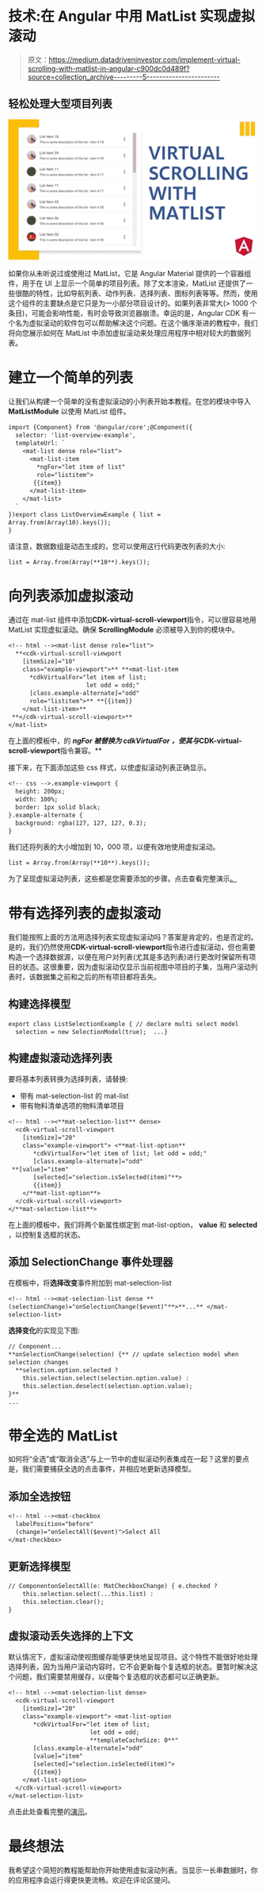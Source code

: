 # 技术:在 Angular 中用 MatList 实现虚拟滚动

> 原文：<https://medium.datadriveninvestor.com/implement-virtual-scrolling-with-matlist-in-angular-c900dc0d489f?source=collection_archive---------5----------------------->

## 轻松处理大型项目列表

![](img/8bbff409b737ce7194b3f048af48264d.png)

如果你从未听说过或使用过 MatList，它是 Angular Material 提供的一个容器组件，用于在 UI 上显示一个简单的项目列表。除了文本渲染，MatList 还提供了一些很酷的特性，比如导航列表、动作列表、选择列表、图标列表等等。然而，使用这个组件的主要缺点是它只是为一小部分项目设计的。如果列表非常大(> 1000 个条目)，可能会影响性能，有时会导致浏览器崩溃。幸运的是，Angular CDK 有一个名为虚拟滚动的软件包可以帮助解决这个问题。在这个循序渐进的教程中，我们将向您展示如何在 MatList 中添加虚拟滚动来处理应用程序中相对较大的数据列表。

# 建立一个简单的列表

让我们从构建一个简单的没有虚拟滚动的小列表开始本教程。在您的模块中导入 **MatListModule** 以使用 MatList 组件。

```
import {Component} from '@angular/core';@Component({
  selector: 'list-overview-example',
  templateUrl: `
    <mat-list dense role="list">
      <mat-list-item 
        *ngFor="let item of list" 
        role="listitem">   
       {{item}}
      </mat-list-item>
    </mat-list>
  `
})export class ListOverviewExample { list = Array.from(Array(10).keys());
}
```

请注意，数据数组是动态生成的，您可以使用这行代码更改列表的大小:

```
list = Array.from(Array(**10**).keys());
```

# 向列表添加虚拟滚动

通过在 mat-list 组件中添加**CDK-virtual-scroll-viewport**指令，可以很容易地用 MatList 实现虚拟滚动。确保 **ScrollingModule** 必须被导入到你的模块中。

```
<!-- html --><mat-list dense role="list">
  **<cdk-virtual-scroll-viewport 
    [itemSize]="10" 
    class="example-viewport">** **<mat-list-item
      *cdkVirtualFor="let item of list; 
                      let odd = odd;"
      [class.example-alternate]="odd"
      role="listitem">** **{{item}}
    </mat-list-item>**
 **</cdk-virtual-scroll-viewport>**
</mat-list>
```

在上面的模板中，的 ***ngFor 被替换为 ***cdkVirtualFor** ，使其与**CDK-virtual-scroll-viewport**指令兼容。**

接下来，在下面添加这些 css 样式，以使虚拟滚动列表正确显示。

```
<!-- css -->.example-viewport {
  height: 200px;
  width: 100%;
  border: 1px solid black;
}.example-alternate {
  background: rgba(127, 127, 127, 0.3);
}
```

我们还将列表的大小增加到 10，000 项，以便有效地使用虚拟滚动。

```
list = Array.from(Array(**10**).keys());
```

为了呈现虚拟滚动列表，这些都是您需要添加的步骤。点击查看完整演示[。](https://stackblitz.com/edit/virtual-scrolling-basic-list?file=src/main.ts)

# 带有选择列表的虚拟滚动

我们能按照上面的方法用选择列表实现虚拟滚动吗？答案是肯定的，也是否定的。是的，我们仍然使用**CDK-virtual-scroll-viewport**指令进行虚拟滚动，但也需要构造一个选择数据源，以便在用户对列表(尤其是多选列表)进行更改时保留所有项目的状态。这很重要，因为虚拟滚动仅显示当前视图中项目的子集，当用户滚动列表时，该数据集之前和之后的所有项目都将丢失。

## 构建选择模型

```
export class ListSelectionExample { // declare multi select model
  selection = new SelectionModel(true);  ...}
```

## 构建虚拟滚动选择列表

要将基本列表转换为选择列表，请替换:

*   带有 mat-selection-list 的 mat-list
*   带有物料清单选项的物料清单项目

```
<!-- html --><**mat-selection-list** dense>
  <cdk-virtual-scroll-viewport 
    [itemSize]="20" 
    class="example-viewport"> <**mat-list-option**
       *cdkVirtualFor="let item of list; let odd = odd;"
       [class.example-alternate]="odd"
 **[value]="item" 
       [selected]="selection.isSelected(item)"**>
       {{item}}
    </**mat-list-option**>
  </cdk-virtual-scroll-viewport>
</**mat-selection-list**>
```

在上面的模板中，我们将两个新属性绑定到 mat-list-option， **value** 和 **selected** ，以控制复选框的状态。

## 添加 SelectionChange 事件处理器

在模板中，将**选择改变**事件附加到 mat-selection-list

```
<!-- html --><mat-selection-list dense **(selectionChange)="onSelectionChange($event)"**>**...** </mat-selection-list>
```

**选择变化**的实现见下图:

```
// Component...
**onSelectionChange(selection) {** // update selection model when selection changes
  **selection.option.selected ?
    this.selection.select(selection.option.value) :
    this.selection.deselect(selection.option.value);
}**
...
```

# 带全选的 MatList

如何将“全选”或“取消全选”与上一节中的虚拟滚动列表集成在一起？这里的要点是，我们需要捕获全选的点击事件，并相应地更新选择模型。

## 添加全选按钮

```
<!-- html --><mat-checkbox
  labelPosition="before" 
  (change)="onSelectAll($event)">Select All
</mat-checkbox>
```

## 更新选择模型

```
// ComponentonSelectAll(e: MatCheckboxChange) { e.checked ?
    this.selection.select(...this.list) : 
    this.selection.clear();
}
```

## 虚拟滚动丢失选择的上下文

默认情况下，虚拟滚动使视图缓存能够更快地呈现项目。这个特性不能很好地处理选择列表，因为当用户滚动内容时，它不会更新每个复选框的状态。要暂时解决这个问题，我们需要禁用缓存，以便每个复选框的状态都可以正确更新。

```
<!-- html --><mat-selection-list dense>
  <cdk-virtual-scroll-viewport 
    [itemSize]="20" 
    class="example-viewport"> <mat-list-option
       *cdkVirtualFor="let item of list; 
                       let odd = odd;
                       **templateCacheSize: 0**"
       [class.example-alternate]="odd"
       [value]="item" 
       [selected]="selection.isSelected(item)">
       {{item}}
    </mat-list-option>
  </cdk-virtual-scroll-viewport>
</mat-selection-list>
```

点击此处查看完整的[演示](https://stackblitz.com/edit/virtual-scrolling-selection-list?file=src/app/list-selection-example.html)。

# 最终想法

我希望这个简短的教程能帮助你开始使用虚拟滚动列表。当显示一长串数据时，你的应用程序会运行得更快更流畅。欢迎在评论区提问。
